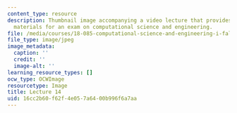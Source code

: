 ```yaml
---
content_type: resource
description: Thumbnail image accompanying a video lecture that provides a review of
  materials for an exam on computational science and engineering.
file: /media/courses/18-085-computational-science-and-engineering-i-fall-2008/16cc2b60f62f4e057a6400b996f6a7aa_14.jpg
file_type: image/jpeg
image_metadata:
  caption: ''
  credit: ''
  image-alt: ''
learning_resource_types: []
ocw_type: OCWImage
resourcetype: Image
title: Lecture 14
uid: 16cc2b60-f62f-4e05-7a64-00b996f6a7aa
---
```

